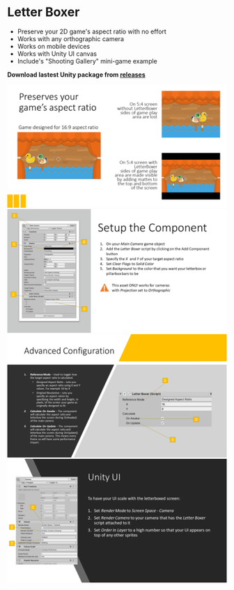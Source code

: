 # Letter Boxer

* Preserve your 2D game's aspect ratio with no effort
* Works with any orthographic camera
* Works on mobile devices
* Works with Unity UI canvas
* Include's "Shooting Gallery" mini-game example

**Download lastest Unity package from [releases](https://github.com/rabidgremlin/LetterBoxer/releases)**

![Overview](./Docgen/Documentation/Slide2.PNG)
![Setup the Component](./Docgen/Documentation/Slide3.PNG)
![Advanced configuration](./Docgen/Documentation/Slide4.PNG)
![Works with Unity UI](./Docgen/Documentation/Slide5.PNG)
